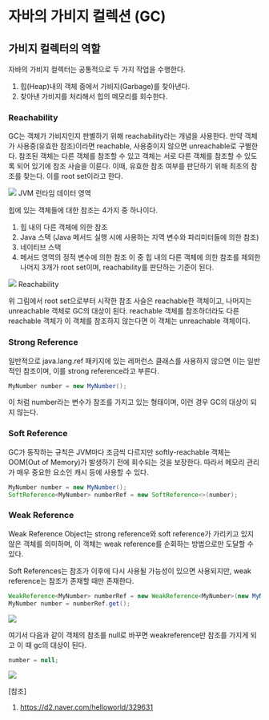 # 자바의 가비지 컬렉션 (GC)

## 가비지 컬렉터의 역할
자바의 가비지 컬렉터는 공통적으로 두 가지 작업을 수행한다. 
1. 힙(Heap)내의 객체 중에서 가비지(Garbage)를 찾아낸다.
2. 찾아낸 가비지를 처리해서 힙의 메모리를 회수한다. 

### Reachability
GC는 객체가 가비지인지 판별하기 위해 reachability라는 개념을 사용한다. 만약 객체가 사용중(유효한 참조)이라면 reachable, 사용중이지 않으면 unreachable로 구별한다.
참조된 객체는 다른 객체를 참조할 수 있고 객체는 서로 다른 객체를 참조할 수 있도록 되어 있기에 참조 사슬을 이룬다. 이때, 유효한 참조 여부를 판단하기 위해 최초의 참조를 찾는다. 이를 root set이라고 한다.

<p>
<img src="/images/jvm런타임.png">
JVM 런타임 데이터 영역
</p>

힙에 있는 객체들에 대한 참조는 4가지 중 하나이다.
1. 힙 내의 다른 객체에 의한 참조
2. Java 스택 (Java 메서드 실행 시에 사용하는 지역 변수와 파리미터들에 의한 참조)
3. 네이티브 스택
4. 메서드 영역의 정적 변수에 의한 참조
이 중 힙 내의 다른 객체에 의한 참조를 제외한 나머지 3개가 root set이며, reachability를 판단하는 기준이 된다. 

   
<p>
<img src="/images/reachability.png">
Reachability
</p>

위 그림에서 root set으로부터 시작한 참조 사슬은 reachable한 객체이고, 나머지는 unreachable 객체로 GC의 대상이 된다.
reachable 객체를 참조하더라도 다른 reachable 객체가 이 객체를 참조하지 않는다면 이 객체는 unreachable 객체이다. 

### Strong Reference
일반적으로 java.lang.ref 패키지에 있는 레퍼런스 클래스를 사용하지 않으면 이는 일반적인 참조이며, 이를 strong reference라고 부른다.
~~~java
MyNumber number = new MyNumber();
~~~

이 처럼 number라는 변수가 참조를 가지고 있는 형태이며, 이런 경우 GC의 대상이 되지 않는다. 

### Soft Reference
GC가 동작하는 규칙은 JVM마다 조금씩 다르지만 softly-reachable 객체는 OOM(Out of Memory)가 발생하기 전에 회수되는 것을 보장한다.
따라서 메모리 관리가 매우 중요한 요소인 캐시 등에 사용할 수 있다.

~~~java
MyNumber number = new MyNumber();
SoftReference<MyNumber> numberRef = new SoftReference<>(number);
~~~

### Weak Reference
Weak Reference Object는 strong reference와 soft reference가 가리키고 있지 않은 객체를 의미하며, 이 객체는 weak reference를 순회하는 방법으로만
도달할 수 있다. 

Soft References는 참조가 이후에 다시 사용될 가능성이 있으면 사용되지만, weak reference는 참조가 존재할 때만 존재한다.

~~~java
WeakReference<MyNumber> numberRef = new WeakReference<MyNumber>(new MyNumber());
MyNumber number = numberRef.get();
~~~

<p>
<img src="/images/weakRef.png">
</p>

여기서 다음과 같이 객체의 참조를 null로 바꾸면 weakreference만 참조를 가지게 되고 이 때 gc의 대상이 된다.
~~~java
number = null;
~~~
<p>
<img src="/images/weakRef2.png">
</p>

[참조] <br>
1. https://d2.naver.com/helloworld/329631

